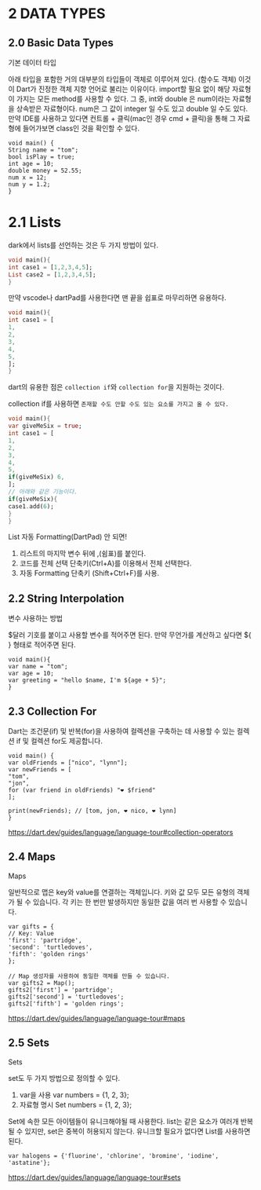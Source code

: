 # 2 DATA TYPES

## 2.0 Basic Data Types

기본 데이터 타입

아래 타입을 포함한 거의 대부분의 타입들이 객체로 이루어져 있다. (함수도 객체)
이것이 Dart가 진정한 객체 지향 언어로 불리는 이유이다.
import할 필요 없이 해당 자료형이 가지는 모든 method를 사용할 수 있다.
그 중, int와 double 은 num이라는 자료형을 상속받은 자료형이다.
num은 그 값이 integer 일 수도 있고 double 일 수도 있다.
만약 IDE를 사용하고 있다면 컨트롤 + 클릭(mac인 경우 cmd + 클릭)을 통해 그 자료형에 들어가보면 class인 것을 확인할 수 있다.
```
void main() {
String name = "tom";
bool isPlay = true;
int age = 10;
double money = 52.55;
num x = 12;
num y = 1.2;
}
```

# 2.1 Lists 

dark에서 lists를 선언하는 것은 두 가지 방법이 있다.
```dart
void main(){
int case1 = [1,2,3,4,5];
List case2 = [1,2,3,4,5];
}
```
만약 vscode나 dartPad를 사용한다면 맨 끝을 쉽표로 마무리하면 유용하다.
```dart
void main(){
int case1 = [
1,
2,
3,
4,
5,
];
}
```

dart의 유용한 점은 `collection if`와 `collection for`을 지원하는 것이다.

collection if를 사용하면 `존재할 수도 안할 수도 있는 요소를 가지고 올 수 있다.`

```dart
void main(){
var giveMeSix = true;
int case1 = [
1,
2,
3,
4,
5,
if(giveMeSix) 6,
];
// 아래와 같은 기능이다.
if(giveMeSix){
case1.add(6);
}
}
```

List 자동 Formatting(DartPad) 안 되면!

1. 리스트의 마지막 변수 뒤에 ,(쉼표)를 붙인다.
2. 코드를 전체 선택 단축키(Ctrl+A)를 이용해서 전체 선택한다.
3. 자동 Formatting 단축키 (Shift+Ctrl+F)를 사용.


## 2.2 String Interpolation

변수 사용하는 방법

$달러 기호를 붙이고 사용할 변수를 적어주면 된다.
만약 무언가를 계산하고 싶다면 ${ } 형태로 적어주면 된다.
```
void main(){
var name = "tom";
var age = 10;
var greeting = "hello $name, I'm ${age + 5}";
}
```

## 2.3 Collection For

Dart는 조건문(if) 및 반복(for)을 사용하여 컬렉션을 구축하는 데 사용할 수 있는 컬렉션 if 및 컬렉션 for도 제공합니다.
```
void main() {
var oldFriends = ["nico", "lynn"];
var newFriends = [
"tom",
"jon",
for (var friend in oldFriends) "❤️ $friend"
];

print(newFriends); // [tom, jon, ❤️ nico, ❤️ lynn]
}
```
https://dart.dev/guides/language/language-tour#collection-operators

## 2.4 Maps 

Maps

일반적으로 맵은 key와 value를 연결하는 객체입니다. 키와 값 모두 모든 유형의 객체가 될 수 있습니다. 각 키는 한 번만 발생하지만 동일한 값을 여러 번 사용할 수 있습니다.
```
var gifts = {
// Key: Value
'first': 'partridge',
'second': 'turtledoves',
'fifth': 'golden rings'
};

// Map 생성자를 사용하여 동일한 객체를 만들 수 있습니다.
var gifts2 = Map();
gifts2['first'] = 'partridge';
gifts2['second'] = 'turtledoves';
gifts2['fifth'] = 'golden rings';
```
https://dart.dev/guides/language/language-tour#maps

## 2.5 Sets

Sets

set도 두 가지 방법으로 정의할 수 있다.
1. var을 사용
var numbers = {1, 2, 3};
2. 자료형 명시
Set numbers = {1, 2, 3};

Set에 속한 모든 아이템들이 유니크해야될 때 사용한다.
list는 같은 요소가 여러개 반복될 수 있지만, set은 중복이 허용되지 않는다.
유니크할 필요가 없다면 List를 사용하면 된다.
```
var halogens = {'fluorine', 'chlorine', 'bromine', 'iodine', 'astatine'};
```
https://dart.dev/guides/language/language-tour#sets
